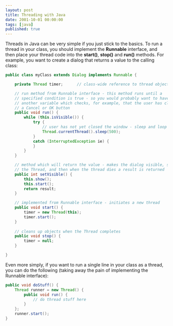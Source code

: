 ```yaml
---
layout: post
title: Threading with Java
date: 2001-10-01 00:00:00
tags: [java]
published: true
---
```


Threads in Java can be very simple if you just stick to the basics. To run a thread in your class, you should 
implement the **Runnable** interface, and then place your thread code into the **start()**, **stop()** and **run()** 
methods. For example, you want to create a dialog that returns a value to the calling class:

```java
public class myClass extends Dialog implements Runnable {

    private Thread timer;      // class-wide reference to thread object

    // run method from Runnable interface - this method runs until a 
    // specified condition is true - so you would probably want to have 
    // another variable which checks, for example, that the user has clicked 
    // a Cancel or OK button
    public void run() {
        while (this.isVisible()) {
            try {
                // user has not yet closed the window - sleep and loop again
                Thread.currentThread().sleep(500);
            } 
            catch (InterruptedException ie) {
            }
        }
    }

    // method which will return the value - makes the dialog visible, starts 
    // the Thread, and then when the thread dies a result is returned
    public int setVisible() {
        this.show();
        this.start();
        return result;
    }

    // implemented from Runnable interface - initiates a new thread
    public void start() {
        timer = new Thread(this);
        timer.start();
    }
    
    // cleans up objects when the Thread completes
    public void stop() {
        timer = null;
    }

}
```

Even more simply, if you want to run a single line in your class as a thread, you can do the following (taking away the pain of implementing the Runnable interface):

```java
public void doStuff() {
	Thread runner = new Thread() {
		public void run() {
			// do thread stuff here
		}
	};
	runner.start();
}
```